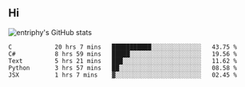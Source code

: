 ## Hi
![entriphy's GitHub stats](https://github-readme-stats.vercel.app/api?username=entriphy&show_icons=true&title_color=2196F3&bg_color=212121&text_color=FAFAFA&hide_border=true)
<!--START_SECTION:waka-->

```text
C            20 hrs 7 mins   ███████████░░░░░░░░░░░░░░   43.75 %
C#           8 hrs 59 mins   █████░░░░░░░░░░░░░░░░░░░░   19.56 %
Text         5 hrs 21 mins   ███░░░░░░░░░░░░░░░░░░░░░░   11.62 %
Python       3 hrs 57 mins   ██░░░░░░░░░░░░░░░░░░░░░░░   08.58 %
JSX          1 hrs 7 mins    ▓░░░░░░░░░░░░░░░░░░░░░░░░   02.45 %
```

<!--END_SECTION:waka-->
